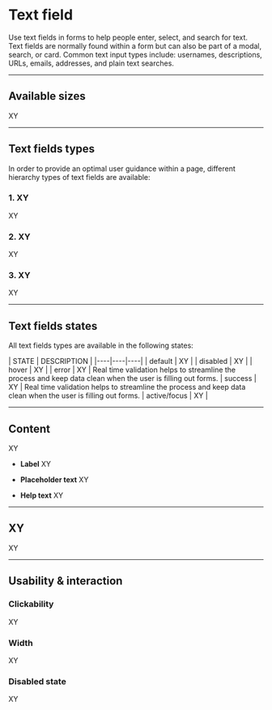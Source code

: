 # Text field

Use text fields in forms to help people enter, select, and search for text. Text fields are normally found within a form but can also be part of a modal, search, or card. Common text input types include: usernames, descriptions, URLs, emails, addresses, and plain text searches.

---

## Available sizes

XY

---

## Text fields types

In order to provide an optimal user guidance within a page, different hierarchy types of text fields are available:

### 1. XY

XY

### 2. XY

XY

### 3. XY

XY

---

## Text fields states

All text fields types are available in the following states:

| STATE | DESCRIPTION |
|----|----|----|
| default | XY | 
| disabled | XY |
| hover | XY |
| error | XY | Real time validation helps to streamline the process and keep data clean when the user is filling out forms. 
| success | XY | Real time validation helps to streamline the process and keep data clean when the user is filling out forms. 
| active/focus | XY |

---

## Content

XY

- **Label**
XY

- **Placeholder text**
XY

- **Help text**
XY

---

## XY

XY

---

## Usability & interaction

### Clickability

XY

### Width

XY

### Disabled state

XY